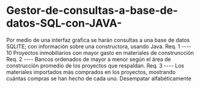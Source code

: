 # Gestor-de-consultas-a-base-de-datos-SQL-con-JAVA-
Por medio de una interfaz grafica se harán consultas a una base de datos SQLITE; con información sobre una constructora, usando Java.
Req. 1 ---- 10 Proyectos inmobiliarios con mayor gasto en materiales de construncción
Req. 2 ---- Bancos ordenados de mayor a menor según el área de construcción promedio de los proyectos que respaldan.
Req. 3 ---- Los materiales importados más comprados en los proyectos, mostrando cuántas compras se han hecho de cada uno. Desempatar alfabéticamente
